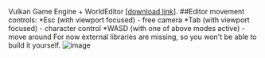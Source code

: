 Vulkan Game Engine + WorldEditor [[download link](https://drive.google.com/file/d/1MpZq4rXClwFvNyOUGPborKZa0O5cHLAL/view?usp=sharing)].
##Editor movement controls:
*Esc (with viewport focused) - free camera
*Tab (with viewport focused) - character control
*WASD (with one of above modes active) - move around
For now external libraries are missing, so you won't be able to build it yourself.
![image](https://user-images.githubusercontent.com/82880494/163795791-08f6b7bd-1209-4bd6-b88e-3d39b3b64789.png)
